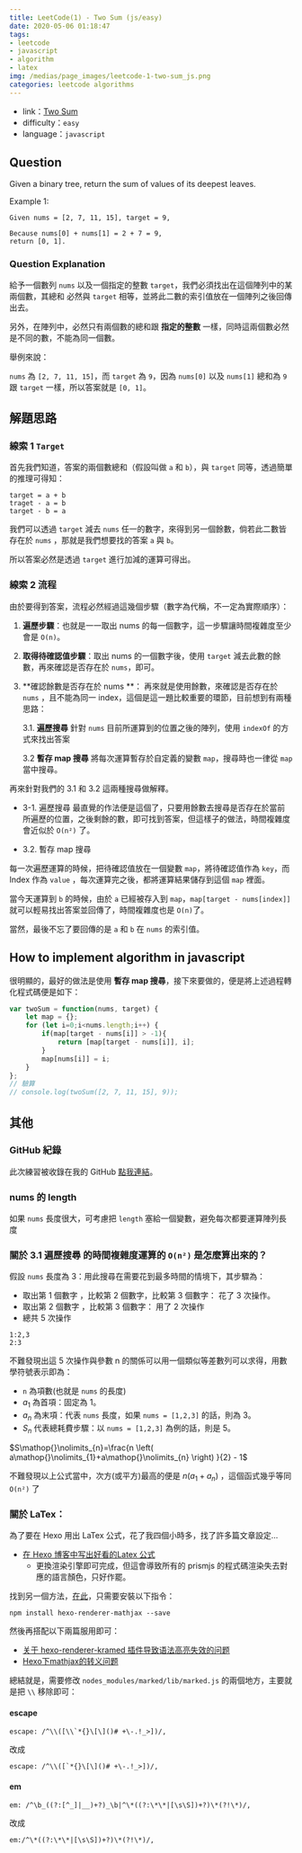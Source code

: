 ```yaml
---
title: LeetCode(1) - Two Sum (js/easy)
date: 2020-05-06 01:18:47
tags:
- leetcode
- javascript
- algorithm
- latex
img: /medias/page_images/leetcode-1-two-sum_js.png
categories: leetcode algorithms
---
```

* link：[Two Sum](https://leetcode.com/problems/two-sum/)
* difficulty：`easy`
* language：`javascript`

## Question

Given a binary tree, return the sum of values of its deepest leaves.
 

Example 1:


```
Given nums = [2, 7, 11, 15], target = 9,

Because nums[0] + nums[1] = 2 + 7 = 9,
return [0, 1].
```

### Question Explanation

給予一個數列 `nums` 以及一個指定的整數 `target`，我們必須找出在這個陣列中的某兩個數，其總和 必然與 `target` 相等，並將此二數的索引值放在一個陣列之後回傳出去。

另外，在陣列中，必然只有兩個數的總和跟 **指定的整數** 一樣，同時這兩個數必然是不同的數，不能為同一個數。

舉例來說：

`nums` 為 `[2, 7, 11, 15]`，而 `target` 為 `9`，因為 `nums[0]` 以及 `nums[1]` 總和為 `9` 跟 `target` 一樣，所以答案就是 `[0, 1]`。

## 解題思路

### 線索 1 `Target` 

首先我們知道，答案的兩個數總和（假設叫做 `a` 和 `b`），與 `target` 同等，透過簡單的推理可得知：

```
target = a + b
traget - a = b 
target - b = a 
```

我們可以透過 `target` 減去 `nums` 任一的數字，來得到另一個餘數，倘若此二數皆存在於 `nums` ，那就是我們想要找的答案 `a` 與 `b`。

所以答案必然是透過 `target` 進行加減的運算可得出。

### 線索 2 流程

由於要得到答案，流程必然經過這幾個步驟（數字為代稱，不一定為實際順序）：

1. **遍歷步驟**：也就是一一取出 nums 的每一個數字，這一步驟讓時間複雜度至少會是 `O(n)`。
2. **取得待確認值步驟**：取出 nums 的一個數字後，使用 `target` 減去此數的餘數，再來確認是否存在於 `nums`，即可。
3. **確認餘數是否存在於 nums **： 再來就是使用餘數，來確認是否存在於 `nums` ，且不能為同一 index，這個是這一題比較重要的環節，目前想到有兩種思路：
    
    3.1. **遍歷搜尋**  針對 `nums` 目前所運算到的位置之後的陣列，使用 `indexOf` 的方式來找出答案
    
    3.2 **暫存 map 搜尋** 將每次運算暫存於自定義的變數 `map`，搜尋時也一律從 `map` 當中搜尋。

再來針對我們的 3.1 和 3.2 這兩種搜尋做解釋。

* 3-1. 遍歷搜尋
最直覺的作法便是這個了，只要用餘數去搜尋是否存在於當前所遍歷的位置，之後剩餘的數，即可找到答案，但這樣子的做法，時間複雜度會近似於 `O(n²)` 了。

* 3.2. 暫存 map 搜尋

每一次遍歷運算的時候，把待確認值放在一個變數 `map`，將待確認值作為 `key`，而 Index 作為 `value` ，每次運算完之後，都將運算結果儲存到這個 `map` 裡面。

當今天運算到 `b` 的時候，由於 `a` 已經被存入到 `map`，`map[target - nums[index]]` 就可以輕易找出答案並回傳了，時間複雜度也是 `O(n)`了。


當然，最後不忘了要回傳的是 `a` 和 `b` 在 `nums` 的索引值。

## How to implement algorithm in javascript

很明顯的，最好的做法是使用 **暫存 map 搜尋**，接下來要做的，便是將上述過程轉化程式碼便是如下：

```javascript
var twoSum = function(nums, target) {
    let map = {};
    for (let i=0;i<nums.length;i++) {
        if(map[target - nums[i]] > -1){
            return [map[target - nums[i]], i];
        }
        map[nums[i]] = i;
    }
};
// 驗算
// console.log(twoSum([2, 7, 11, 15], 9));
```

## 其他

### GitHub 紀錄

此次練習被收錄在我的 GitHub [點我連結](https://github.com/mpp21x/algorithm-exercise/tree/master/1.twoSum)。

### nums 的 length

如果 `nums` 長度很大，可考慮把 `length` 塞給一個變數，避免每次都要運算陣列長度

### 關於 **3.1 遍歷搜尋** 的時間複雜度運算的 `O(n²)` 是怎麼算出來的？

假設 `nums` 長度為 3：用此搜尋在需要花到最多時間的情境下，其步驟為：

* 取出第 1 個數字 ，比較第 2 個數字，比較第 3 個數字： 花了 3 次操作。
* 取出第 2 個數字 ，比較第 3 個數字： 用了 2 次操作
* 總共 5 次操作
```
1:2,3
2:3
```

不難發現出這 5 次操作與參數 n 的關係可以用一個類似等差數列可以求得，用數學符號表示即為：

* `n` 為項數(也就是 `nums` 的長度)
* $a\mathop{}\nolimits_{1}$ 為首項：固定為 1。
* $a\mathop{}\nolimits_{n}$ 為末項：代表 `nums` 長度，如果 `nums = [1,2,3]` 的話，則為 3。
* $S\mathop{}\nolimits_{n}$ 代表總耗費步驟：以 `nums = [1,2,3]` 為例的話，則是 5。

$S\mathop{}\nolimits_{n}=\frac{n \left( a\mathop{}\nolimits_{1}+a\mathop{}\nolimits_{n} \right) }{2} - 1$

不難發現以上公式當中，次方(或平方)最高的便是 $n \left( a\mathop{}\nolimits_{1}+a\mathop{}\nolimits_{n} \right)$ ，這個函式幾乎等同 `O(n²)` 了


### 關於 LaTex：

為了要在 Hexo 用出 LaTex 公式，花了我四個小時多，找了許多篇文章設定...

* [在 Hexo 博客中写出好看的Latex 公式](https://zhuanlan.zhihu.com/p/105986034)
    * 更換渲染引擎即可完成，但這會導致所有的 prismjs 的程式碼渲染失去對應的語言顏色，只好作罷。
    
找到另一個方法，[在此](https://blog.yusanshi.com/2020-01-28-enable-latex-for-hexo/)，只需要安裝以下指令：

```
npm install hexo-renderer-mathjax --save
```      

然後再搭配以下兩篇服用即可：

* [关于 hexo-renderer-kramed 插件导致语法高亮失效的问题](https://github.com/blinkfox/hexo-theme-matery/issues/23)
* [Hexo下mathjax的转义问题](http://shomy.top/2016/10/22/hexo-markdown-mathjax/)

總結就是，需要修改 `nodes_modules/marked/lib/marked.js` 的兩個地方，主要就是把 `\\` 移除即可：

#### escape

```
escape: /^\\([\\`*{}\[\]()# +\-.!_>])/,
```

改成

```	
escape: /^\\([`*{}\[\]()# +\-.!_>])/,
```

#### em

```
em: /^\b_((?:[^_]|__)+?)_\b|^\*((?:\*\*|[\s\S])+?)\*(?!\*)/,
```

改成

```	
em:/^\*((?:\*\*|[\s\S])+?)\*(?!\*)/,
```
